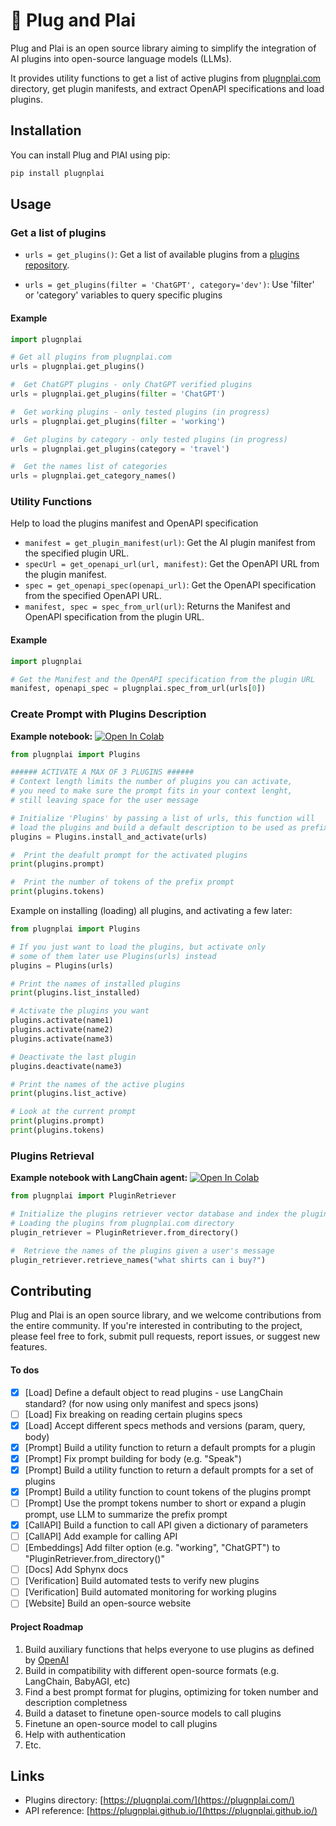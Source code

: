 # 🎸 Plug and Plai

Plug and Plai is an open source library aiming to simplify the integration of AI plugins into open-source language models (LLMs). 

It provides utility functions to get a list of active plugins from [plugnplai.com](https://plugnplai.com/) directory, get plugin manifests, and extract OpenAPI specifications and load plugins.

## Installation

You can install Plug and PlAI using pip:

```python
pip install plugnplai
```

## Usage

### Get a list of plugins

- `urls = get_plugins()`: Get a list of available plugins from a [plugins repository](https://www.plugplai.com/).

- `urls = get_plugins(filter = 'ChatGPT', category='dev')`: Use 'filter' or 'category' variables to query specific plugins 

#### Example
```python
import plugnplai

# Get all plugins from plugnplai.com
urls = plugnplai.get_plugins()

#  Get ChatGPT plugins - only ChatGPT verified plugins
urls = plugnplai.get_plugins(filter = 'ChatGPT')

#  Get working plugins - only tested plugins (in progress)
urls = plugnplai.get_plugins(filter = 'working')

#  Get plugins by category - only tested plugins (in progress)
urls = plugnplai.get_plugins(category = 'travel')

#  Get the names list of categories
urls = plugnplai.get_category_names()
```

### Utility Functions

Help to load the plugins manifest and OpenAPI specification

- `manifest = get_plugin_manifest(url)`: Get the AI plugin manifest from the specified plugin URL.
- `specUrl = get_openapi_url(url, manifest)`: Get the OpenAPI URL from the plugin manifest.
- `spec = get_openapi_spec(openapi_url)`: Get the OpenAPI specification from the specified OpenAPI URL.
- `manifest, spec = spec_from_url(url)`: Returns the Manifest and OpenAPI specification from the plugin URL.

#### Example
```python
import plugnplai

# Get the Manifest and the OpenAPI specification from the plugin URL 
manifest, openapi_spec = plugnplai.spec_from_url(urls[0])
```

### Create Prompt with Plugins Description

**Example notebook:** [![Open In Colab](https://colab.research.google.com/assets/colab-badge.svg)](https://colab.research.google.com/github/edreisMD/plugnplai/blob/main/examples/create_prompt_plugins.ipynb)

```python
from plugnplai import Plugins

###### ACTIVATE A MAX OF 3 PLUGINS ######
# Context length limits the number of plugins you can activate, 
# you need to make sure the prompt fits in your context lenght, 
# still leaving space for the user message

# Initialize 'Plugins' by passing a list of urls, this function will 
# load the plugins and build a default description to be used as prefix prompt
plugins = Plugins.install_and_activate(urls)

#  Print the deafult prompt for the activated plugins
print(plugins.prompt)

#  Print the number of tokens of the prefix prompt
print(plugins.tokens)


```

Example on installing (loading) all plugins, and activating a few later:

```python
from plugnplai import Plugins

# If you just want to load the plugins, but activate only 
# some of them later use Plugins(urls) instead
plugins = Plugins(urls)

# Print the names of installed plugins
print(plugins.list_installed)

# Activate the plugins you want
plugins.activate(name1)
plugins.activate(name2)
plugins.activate(name3)

# Deactivate the last plugin
plugins.deactivate(name3)

# Print the names of the active plugins
print(plugins.list_active)

# Look at the current prompt
print(plugins.prompt)
print(plugins.tokens)
```

### Plugins Retrieval

**Example notebook with LangChain agent:** [![Open In Colab](https://colab.research.google.com/assets/colab-badge.svg)](https://colab.research.google.com/github/edreisMD/plugnplai/blob/main/examples/plugin_retriever_with_langchain_agent.ipynb)

```python
from plugnplai import PluginRetriever

# Initialize the plugins retriever vector database and index the plugins descriptions. 
# Loading the plugins from plugnplai.com directory
plugin_retriever = PluginRetriever.from_directory()

#  Retrieve the names of the plugins given a user's message
plugin_retriever.retrieve_names("what shirts can i buy?")
```

## Contributing

Plug and Plai is an open source library, and we welcome contributions from the entire community. If you're interested in contributing to the project, please feel free to fork, submit pull requests, report issues, or suggest new features.

#### To dos
- [x] [Load] Define a default object to read plugins - use LangChain standard? (for now using only manifest and specs jsons)
- [ ] [Load] Fix breaking on reading certain plugins specs
- [x] [Load] Accept different specs methods and versions (param, query, body)
- [x] [Prompt] Build a utility function to return a default prompts for a plugin
- [x] [Prompt] Fix prompt building for body (e.g. "Speak") 
- [x] [Prompt] Build a utility function to return a default prompts for a set of plugins
- [x] [Prompt] Build a utility function to count tokens of the plugins prompt
- [ ] [Prompt] Use the prompt tokens number to short or expand a plugin prompt, use LLM to summarize the prefix prompt
- [x] [CallAPI] Build a function to call API given a dictionary of parameters
- [ ] [CallAPI] Add example for calling API
- [ ] [Embeddings] Add filter option (e.g. "working", "ChatGPT") to "PluginRetriever.from_directory()"
- [ ] [Docs] Add Sphynx docs
- [ ] [Verification] Build automated tests to verify new plugins
- [ ] [Verification] Build automated monitoring for working plugins
- [ ] [Website] Build an open-source website

#### Project Roadmap
1. Build auxiliary functions that helps everyone to use plugins as defined by [OpenAI](https://platform.openai.com/docs/plugins/introduction)
2. Build in compatibility with different open-source formats (e.g. LangChain, BabyAGI, etc)
3. Find a best prompt format for plugins, optimizing for token number and description completness
4. Build a dataset to finetune open-source models to call plugins
5. Finetune an open-source model to call plugins
6. Help with authentication
7. Etc.

## Links

- Plugins directory: [https://plugnplai.com/](https://plugnplai.com/)
- API reference: [https://plugnplai.github.io/](https://plugnplai.github.io/)